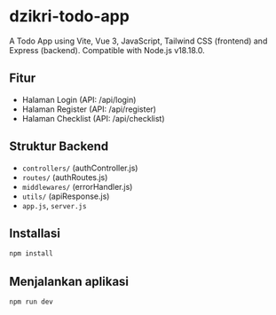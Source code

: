 
# dzikri-todo-app

A Todo App using Vite, Vue 3, JavaScript, Tailwind CSS (frontend) and Express (backend). Compatible with Node.js v18.18.0.

## Fitur
- Halaman Login (API: /api/login)
- Halaman Register (API: /api/register)
- Halaman Checklist (API: /api/checklist)

## Struktur Backend
- `controllers/` (authController.js)
- `routes/` (authRoutes.js)
- `middlewares/` (errorHandler.js)
- `utils/` (apiResponse.js)
- `app.js`, `server.js`

## Installasi
```bash
npm install

```
## Menjalankan aplikasi
```bash
npm run dev
